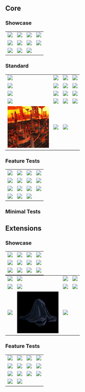 ## Core
### Showcase

<table style="margin: 0 auto;">
<tr>
<td><a href="https://github.com/KhronosGroup/glTF-Sample-Assets/tree/main/Models/AntiqueCamera"            title="Antique Camera"  ><img src="https://raw.githubusercontent.com/KhronosGroup/glTF-Sample-Assets/refs/heads/main/Models/AntiqueCamera/screenshot/screenshot.jpg"            ></a></td>
<td><a href="https://github.com/KhronosGroup/glTF-Sample-Assets/tree/main/Models/Avocado"                  title="Avocado"         ><img src="https://raw.githubusercontent.com/KhronosGroup/glTF-Sample-Assets/refs/heads/main/Models/Avocado/screenshot/screenshot.jpg"                  ></a></td>
<td><a href="https://github.com/KhronosGroup/glTF-Sample-Assets/tree/main/Models/BarramundiFish"           title="Barramundi Fish" ><img src="https://raw.githubusercontent.com/KhronosGroup/glTF-Sample-Assets/refs/heads/main/Models/BarramundiFish/screenshot/screenshot.jpg"           ></a></td>
<td><a href="https://github.com/KhronosGroup/glTF-Sample-Assets/tree/main/Models/BoomBox"                  title="Boom Box"        ><img src="https://raw.githubusercontent.com/KhronosGroup/glTF-Sample-Assets/refs/heads/main/Models/BoomBox/screenshot/screenshot.jpg"                  ></a></td>
</tr>
<tr>
<td><a href="https://github.com/KhronosGroup/glTF-Sample-Assets/tree/main/Models/Corset"                   title="Corset"          ><img src="https://raw.githubusercontent.com/KhronosGroup/glTF-Sample-Assets/refs/heads/main/Models/Corset/screenshot/screenshot.jpg"                   ></a></td>
<td><a href="https://github.com/KhronosGroup/glTF-Sample-Assets/tree/main/Models/DamagedHelmet"            title="Damaged Helmet"  ><img src="https://raw.githubusercontent.com/KhronosGroup/glTF-Sample-Assets/refs/heads/main/Models/DamagedHelmet/screenshot/screenshot.png"            ></a></td>
<td><a href="https://github.com/KhronosGroup/glTF-Sample-Assets/tree/main/Models/FlightHelmet"             title="Flight Helmet"   ><img src="https://raw.githubusercontent.com/KhronosGroup/glTF-Sample-Assets/refs/heads/main/Models/FlightHelmet/screenshot/screenshot.jpg"             ></a></td>
<td><a href="https://github.com/KhronosGroup/glTF-Sample-Assets/tree/main/Models/Lantern"                  title="Lantern"         ><img src="https://raw.githubusercontent.com/KhronosGroup/glTF-Sample-Assets/refs/heads/main/Models/Lantern/screenshot/screenshot.jpg"                  ></a></td>
</tr>

<tr>
<td><a href="https://github.com/KhronosGroup/glTF-Sample-Assets/tree/main/Models/SciFiHelmet"              title="Sci Fi Helmet"   ><img src="https://raw.githubusercontent.com/KhronosGroup/glTF-Sample-Assets/refs/heads/main/Models/SciFiHelmet/screenshot/screenshot.jpg"              ></a></td>
<td><a href="https://github.com/KhronosGroup/glTF-Sample-Assets/tree/main/Models/Suzanne"                  title="Suzanne"         ><img src="https://raw.githubusercontent.com/KhronosGroup/glTF-Sample-Assets/refs/heads/main/Models/Suzanne/screenshot/screenshot.jpg"                  ></a></td>
<td><a href="https://github.com/KhronosGroup/glTF-Sample-Assets/tree/main/Models/WaterBottle"              title="WaterBottle"     ><img src="https://raw.githubusercontent.com/KhronosGroup/glTF-Sample-Assets/refs/heads/main/Models/WaterBottle/screenshot/screenshot.jpg"              ></a></td>
<td></td>
</tr>
</table>

### Standard

<table style="margin: 0 auto;">
<tr>
<td><a href="https://github.com/KhronosGroup/glTF-Sample-Assets/tree/main/Models/Box"                      title="Box"               ><img src="https://raw.githubusercontent.com/KhronosGroup/glTF-Sample-Assets/refs/heads/main/Models/Box/screenshot/screenshot.png"                      ></a></td>
<td><a href="https://github.com/KhronosGroup/glTF-Sample-Assets/tree/main/Models/BoxInterleaved"           title="Box Interleaved"   ><img src="https://raw.githubusercontent.com/KhronosGroup/glTF-Sample-Assets/refs/heads/main/Models/BoxInterleaved/screenshot/screenshot.png"           ></a></td>
<td><a href="https://github.com/KhronosGroup/glTF-Sample-Assets/tree/main/Models/BoxTextured"              title="Box Textured"      ><img src="https://raw.githubusercontent.com/KhronosGroup/glTF-Sample-Assets/refs/heads/main/Models/BoxTextured/screenshot/screenshot.png"              ></a></td>
<td><a href="https://github.com/KhronosGroup/glTF-Sample-Assets/tree/main/Models/BoxTexturedNonPowerOfTwo" title="Box Textured NPOT" ><img src="https://raw.githubusercontent.com/KhronosGroup/glTF-Sample-Assets/refs/heads/main/Models/BoxTexturedNonPowerOfTwo/screenshot/screenshot.png" ></a></td>
</tr>

<tr>
<td><a href="https://github.com/KhronosGroup/glTF-Sample-Assets/tree/main/Models/Box%20With%20Spaces"      title="Box With Spaces"   ><img src="https://raw.githubusercontent.com/KhronosGroup/glTF-Sample-Assets/refs/heads/main/Models/Box%20With%20Spaces/screenshot/screenshot.png"      ></a></td>
<td><a href="https://github.com/KhronosGroup/glTF-Sample-Assets/tree/main/Models/BoxVertexColors"          title="Box Vertex Colors" ><img src="https://raw.githubusercontent.com/KhronosGroup/glTF-Sample-Assets/refs/heads/main/Models/BoxVertexColors/screenshot/screenshot.png"          ></a></td>
<td><a href="https://github.com/KhronosGroup/glTF-Sample-Assets/tree/main/Models/Cube"                     title="Cube"              ><img src="https://raw.githubusercontent.com/KhronosGroup/glTF-Sample-Assets/refs/heads/main/Models/Cube/screenshot/screenshot.jpg"                     ></a></td>
<td><a href="https://github.com/KhronosGroup/glTF-Sample-Assets/tree/main/Models/AnimatedCube"             title="Animated Cube"     ><img src="https://raw.githubusercontent.com/KhronosGroup/glTF-Sample-Assets/refs/heads/main/Models/AnimatedCube/screenshot/screenshot.gif"             ></a></td>
</tr>

<tr>
<td><a href="https://github.com/KhronosGroup/glTF-Sample-Assets/tree/main/Models/Duck"                     title="Duck"              ><img src="https://raw.githubusercontent.com/KhronosGroup/glTF-Sample-Assets/refs/heads/main/Models/Duck/screenshot/screenshot.png"                     ></a></td>
<td><a href="https://github.com/KhronosGroup/glTF-Sample-Assets/tree/main/Models/BoxAnimated"              title="Box Animated"      ><img src="https://raw.githubusercontent.com/KhronosGroup/glTF-Sample-Assets/refs/heads/main/Models/BoxAnimated/screenshot/screenshot.gif"              ></a></td>
<td><a href="https://github.com/KhronosGroup/glTF-Sample-Assets/tree/main/Models/CesiumMilkTruck"          title="Cesium MilkTruck"  ><img src="https://raw.githubusercontent.com/KhronosGroup/glTF-Sample-Assets/refs/heads/main/Models/CesiumMilkTruck/screenshot/screenshot.gif"          ></a></td>
<td><a href="https://github.com/KhronosGroup/glTF-Sample-Assets/tree/main/Models/RiggedSimple"             title="Rigged Simple"     ><img src="https://raw.githubusercontent.com/KhronosGroup/glTF-Sample-Assets/refs/heads/main/Models/RiggedSimple/screenshot/screenshot.gif"             ></a></td>
</tr>

<tr>
<td><a href="https://github.com/KhronosGroup/glTF-Sample-Assets/tree/main/Models/RiggedFigure"             title="Rigged Figure"     ><img src="https://raw.githubusercontent.com/KhronosGroup/glTF-Sample-Assets/refs/heads/main/Models/RiggedFigure/screenshot/screenshot.gif"             ></a></td>
<td><a href="https://github.com/KhronosGroup/glTF-Sample-Assets/tree/main/Models/CesiumMan"                title="Cesium Man"        ><img src="https://raw.githubusercontent.com/KhronosGroup/glTF-Sample-Assets/refs/heads/main/Models/CesiumMan/screenshot/screenshot.gif"                ></a></td>
<td><a href="https://github.com/KhronosGroup/glTF-Sample-Assets/tree/main/Models/BrainStem"                title="BrainStem"         ><img src="https://raw.githubusercontent.com/KhronosGroup/glTF-Sample-Assets/refs/heads/main/Models/BrainStem/screenshot/screenshot.gif"                ></a></td>
<td><a href="https://github.com/KhronosGroup/glTF-Sample-Assets/tree/main/Models/Fox"                      title="Fox"               ><img src="https://raw.githubusercontent.com/KhronosGroup/glTF-Sample-Assets/refs/heads/main/Models/Fox/screenshot/screenshot.jpg"                      ></a></td>
</tr>

<tr>
<td><a href="https://github.com/KhronosGroup/glTF-Sample-Assets/tree/main/Models/VirtualCity"              title="Virtual City"      ><img src="https://raw.githubusercontent.com/KhronosGroup/glTF-Sample-Assets/refs/heads/main/Models/VirtualCity/screenshot/screenshot.gif"              ></a></td>
<td><a href="https://github.com/KhronosGroup/glTF-Sample-Assets/tree/main/Models/Sponza"                   title="Sponza"            ><img src="https://raw.githubusercontent.com/KhronosGroup/glTF-Sample-Assets/refs/heads/main/Models/Sponza/screenshot/screenshot.jpg"                   ></a></td>
<td><a href="https://github.com/KhronosGroup/glTF-Sample-Assets/tree/main/Models/TwoSidedPlane"            title="Two Sided Plane"   ><img src="https://raw.githubusercontent.com/KhronosGroup/glTF-Sample-Assets/refs/heads/main/Models/TwoSidedPlane/screenshot/screenshot.jpg"            ></a></td>
<td></td>
</tr>
</table>

### Feature Tests

<table style="margin: 0 auto;">
<tr>
<td><a href="https://github.com/KhronosGroup/glTF-Sample-Assets/tree/main/Models/AlphaBlendModeTest"             title="Alpha Blend Mode Test"          ><img src="https://raw.githubusercontent.com/KhronosGroup/glTF-Sample-Assets/refs/heads/main/Models/AlphaBlendModeTest/screenshot/screenshot.png"                ></a></td>
<td><a href="https://github.com/KhronosGroup/glTF-Sample-Assets/tree/main/Models/BoomBoxWithAxes"                title="Boom Box With Axes"             ><img src="https://raw.githubusercontent.com/KhronosGroup/glTF-Sample-Assets/refs/heads/main/Models/BoomBoxWithAxes/screenshot/screenshot.jpg"                   ></a></td>
<td><a href="https://github.com/KhronosGroup/glTF-Sample-Assets/tree/main/Models/MetalRoughSpheres"              title="Metal Rough Spheres"            ><img src="https://raw.githubusercontent.com/KhronosGroup/glTF-Sample-Assets/refs/heads/main/Models/MetalRoughSpheres/screenshot/screenshot.png"                 ></a></td>
<td><a href="https://github.com/KhronosGroup/glTF-Sample-Assets/tree/main/Models/MetalRoughSpheresNoTextures"    title="Metal Rough Spheres (Textureless)" ><img src="https://raw.githubusercontent.com/KhronosGroup/glTF-Sample-Assets/refs/heads/main/Models/MetalRoughSpheresNoTextures/screenshot/screenshot.png"       ></a></td>
</tr>

<tr>
<td><a href="https://github.com/KhronosGroup/glTF-Sample-Assets/tree/main/Models/MorphPrimitivesTest"            title="Morph Primitives Test"          ><img src="https://raw.githubusercontent.com/KhronosGroup/glTF-Sample-Assets/refs/heads/main/Models/MorphPrimitivesTest/screenshot/screenshot.jpg"               ></a></td>
<td><a href="https://github.com/KhronosGroup/glTF-Sample-Assets/tree/main/Models/MorphStressTest"                title="Morph Stress Test"              ><img src="https://raw.githubusercontent.com/KhronosGroup/glTF-Sample-Assets/refs/heads/main/Models/MorphStressTest/screenshot/screenshot.jpg"                   ></a></td>
<td><a href="https://github.com/KhronosGroup/glTF-Sample-Assets/tree/main/Models/MultiUVTest"                    title="Multi UV Test"                  ><img src="https://raw.githubusercontent.com/KhronosGroup/glTF-Sample-Assets/refs/heads/main/Models/MultiUVTest/screenshot/screenshot.jpg"                       ></a></td>
<td><a href="https://github.com/KhronosGroup/glTF-Sample-Assets/tree/main/Models/NormalTangentTest"              title="Normal Tangent Test"            ><img src="https://raw.githubusercontent.com/KhronosGroup/glTF-Sample-Assets/refs/heads/main/Models/NormalTangentTest/screenshot/screenshot.png"                 ></a></td>
</tr>

<tr>
<td><a href="https://github.com/KhronosGroup/glTF-Sample-Assets/tree/main/Models/NormalTangentMirrorTest"        title="Normal Tangent Mirror Test"     ><img src="https://raw.githubusercontent.com/KhronosGroup/glTF-Sample-Assets/refs/heads/main/Models/NormalTangentMirrorTest/screenshot/screenshot.png"           ></a></td>
<td><a href="https://github.com/KhronosGroup/glTF-Sample-Assets/tree/main/Models/OrientationTest"                title="Orientation Test"               ><img src="https://raw.githubusercontent.com/KhronosGroup/glTF-Sample-Assets/refs/heads/main/Models/OrientationTest/screenshot/screenshot.png"                   ></a></td>
<td><a href="https://github.com/KhronosGroup/glTF-Sample-Assets/tree/main/Models/RecursiveSkeletons"             title="Recursive Skeletons"            ><img src="https://raw.githubusercontent.com/KhronosGroup/glTF-Sample-Assets/refs/heads/main/Models/RecursiveSkeletons/screenshot/screenshot.jpg"                ></a></td>
<td><a href="https://github.com/KhronosGroup/glTF-Sample-Assets/tree/main/Models/TextureCoordinateTest"          title="Texture Coordinate Test"        ><img src="https://raw.githubusercontent.com/KhronosGroup/glTF-Sample-Assets/refs/heads/main/Models/TextureCoordinateTest/screenshot/screenshot.png"             ></a></td>
</tr>

<tr>
<td><a href="https://github.com/KhronosGroup/glTF-Sample-Assets/tree/main/Models/TextureLinearInterpolationTest" title="Texture Linear Interpolation Test" ><img src="https://raw.githubusercontent.com/KhronosGroup/glTF-Sample-Assets/refs/heads/main/Models/TextureLinearInterpolationTest/screenshot/screenshot.png"    ></a></td>
<td><a href="https://github.com/KhronosGroup/glTF-Sample-Assets/tree/main/Models/TextureSettingsTest"            title="Texture Settings Test"          ><img src="https://raw.githubusercontent.com/KhronosGroup/glTF-Sample-Assets/refs/heads/main/Models/TextureSettingsTest/screenshot/screenshot.png"               ></a></td>
<td><a href="https://github.com/KhronosGroup/glTF-Sample-Assets/tree/main/Models/VertexColorTest"                title="Vertex ColorTest"               ><img src="https://raw.githubusercontent.com/KhronosGroup/glTF-Sample-Assets/refs/heads/main/Models/VertexColorTest/screenshot/screenshot.png"                   ></a></td>
<td></td>
</tr>
</table>

### Minimal Tests

<table style="margin: 0 auto;">
<tr>
<td><a href="https://github.com/KhronosGroup/glTF-Sample-Assets/tree/main/Models/TriangleWithoutIndices"         title="Triangle Without Indices"       ><img src="https://raw.githubusercontent.com/KhronosGroup/glTF-Sample-Assets/refs/heads/main/Models/TriangleWithoutIndices/screenshot/screenshot.png"            ></a></td>
<td><a href="https://github.com/KhronosGroup/glTF-Sample-Assets/tree/main/Models/Triangle"                       title="Triangle"                       ><img src="https://raw.githubusercontent.com/KhronosGroup/glTF-Sample-Assets/refs/heads/main/Models/Triangle/screenshot/screenshot.png"                          ></a></td>
<td><a href="https://github.com/KhronosGroup/glTF-Sample-Assets/tree/main/Models/AnimatedTriangle"               title="Animated Triangle"              ><img src="https://raw.githubusercontent.com/KhronosGroup/glTF-Sample-Assets/refs/heads/main/Models/AnimatedTriangle/screenshot/screenshot.gif"                  ></a></td>
<td><a href="https://github.com/KhronosGroup/glTF-Sample-Assets/tree/main/Models/AnimatedMorphCube"              title="AnimatedMorphCube"              ><img src="https://raw.githubusercontent.com/KhronosGroup/glTF-Sample-Assets/refs/heads/main/Models/AnimatedMorphCube/screenshot/screenshot.gif"                 ></a></td>
</tr>

<tr>
<td><a href="https://github.com/KhronosGroup/glTF-Sample-Assets/tree/main/Models/SimpleMeshes"                   title="Simple Meshes"                  ><img src="https://raw.githubusercontent.com/KhronosGroup/glTF-Sample-Assets/refs/heads/main/Models/SimpleMeshes/screenshot/screenshot.png"                      ></a></td>
<td><a href="https://github.com/KhronosGroup/glTF-Sample-Assets/tree/main/Models/MultipleScenes"                 title="Multiple Scenes"                ><img src="https://raw.githubusercontent.com/KhronosGroup/glTF-Sample-Assets/refs/heads/main/Models/MultipleScenes/screenshot/screenshot.png"                    ></a></td>
<td><a href="https://github.com/KhronosGroup/glTF-Sample-Assets/tree/main/Models/SimpleMorph"                    title="SimpleMorph"                    ><img src="https://raw.githubusercontent.com/KhronosGroup/glTF-Sample-Assets/refs/heads/main/Models/SimpleMorph/screenshot/screenshot.png"                       ></a></td>
<td><a href="https://github.com/KhronosGroup/glTF-Sample-Assets/tree/main/Models/SimpleSparseAccessor"           title="Simple Sparse Accessor"         ><img src="https://raw.githubusercontent.com/KhronosGroup/glTF-Sample-Assets/refs/heads/main/Models/SimpleSparseAccessor/screenshot/screenshot.png"              ></a></td>
</tr>

<tr>
<td><a href="https://github.com/KhronosGroup/glTF-Sample-Assets/tree/main/Models/SimpleSkin"                     title="Simple Skin"                    ><img src="https://raw.githubusercontent.com/KhronosGroup/glTF-Sample-Assets/refs/heads/main/Models/SimpleSkin/screenshot/screenshot.gif"                        ></a></td>
<td><a href="https://github.com/KhronosGroup/glTF-Sample-Assets/tree/main/Models/Cameras"                        title="Cameras"                        ><img src="https://raw.githubusercontent.com/KhronosGroup/glTF-Sample-Assets/refs/heads/main/Models/Cameras/screenshot/screenshot.png"                           ></a></td>
<td><a href="https://github.com/KhronosGroup/glTF-Sample-Assets/tree/main/Models/InterpolationTest"              title="Interpolation Test"             ><img src="https://raw.githubusercontent.com/KhronosGroup/glTF-Sample-Assets/refs/heads/main/Models/InterpolationTest/screenshot/screenshot.gif"                 ></a></td>
<td><a href="https://github.com/KhronosGroup/glTF-Sample-Assets/tree/main/Models/Unicode%E2%9D%A4%E2%99%BBTest"  title="Unicode Test"                   ><img src="https://raw.githubusercontent.com/KhronosGroup/glTF-Sample-Assets/refs/heads/main/Models/Unicode%E2%9D%A4%E2%99%BBTest/screenshot/screenshot.png"     ></a></td>
</tr>

## Extensions
### Showcase

<table style="margin: 0 auto;">
<tr>
<td><a href="https://github.com/KhronosGroup/glTF-Sample-Assets/tree/main/Models/ABeautifulGame"                 title="A Beautiful Game"               ><img src="https://raw.githubusercontent.com/KhronosGroup/glTF-Sample-Assets/refs/heads/main/Models/ABeautifulGame/screenshot/screenshot.jpg"                    ></a></td>
<td><a href="https://github.com/KhronosGroup/glTF-Sample-Assets/tree/main/Models/DragonAttenuation"              title="Dragon Attenuation"             ><img src="https://raw.githubusercontent.com/KhronosGroup/glTF-Sample-Assets/refs/heads/main/Models/DragonAttenuation/screenshot/screenshot.jpg"                 ></a></td>
<td><a href="https://github.com/KhronosGroup/glTF-Sample-Assets/tree/main/Models/GlamVelvetSofa"                 title="Glam Velvet Sofa"               ><img src="https://raw.githubusercontent.com/KhronosGroup/glTF-Sample-Assets/refs/heads/main/Models/GlamVelvetSofa/screenshot/screenshot.jpg"                    ></a></td>
<td><a href="https://github.com/KhronosGroup/glTF-Sample-Assets/tree/main/Models/IridescenceLamp"                title="Iridescence Lamp"               ><img src="https://raw.githubusercontent.com/KhronosGroup/glTF-Sample-Assets/refs/heads/main/Models/IridescenceLamp/screenshot/screenshot.jpg"                   ></a></td>
</tr>

<tr>
<td><a href="https://github.com/KhronosGroup/glTF-Sample-Assets/tree/main/Models/IridescentDishWithOlives"       title="Iridescent Dish with Olives"    ><img src="https://raw.githubusercontent.com/KhronosGroup/glTF-Sample-Assets/refs/heads/main/Models/IridescentDishWithOlives/screenshot/screenshot.jpg"          ></a></td>
<td><a href="https://github.com/KhronosGroup/glTF-Sample-Assets/tree/main/Models/LightsPunctualLamp"             title="Lights Punctual Lamp"           ><img src="https://raw.githubusercontent.com/KhronosGroup/glTF-Sample-Assets/refs/heads/main/Models/LightsPunctualLamp/screenshot/screenshot.png"                ></a></td>
<td><a href="https://github.com/KhronosGroup/glTF-Sample-Assets/tree/main/Models/MaterialsVariantsShoe"          title="Materials Variants Shoe"        ><img src="https://raw.githubusercontent.com/KhronosGroup/glTF-Sample-Assets/refs/heads/main/Models/MaterialsVariantsShoe/screenshot/screenshot.jpg"             ></a></td>
<td><a href="https://github.com/KhronosGroup/glTF-Sample-Assets/tree/main/Models/MosquitoInAmber"                title="Mosquito In Amber"              ><img src="https://raw.githubusercontent.com/KhronosGroup/glTF-Sample-Assets/refs/heads/main/Models/MosquitoInAmber/screenshot/screenshot.jpg"                   ></a></td>
</tr>

<tr>
<td><a href="https://github.com/KhronosGroup/glTF-Sample-Assets/tree/main/Models/SheenChair"                     title="Sheen Chair"                    ><img src="https://raw.githubusercontent.com/KhronosGroup/glTF-Sample-Assets/refs/heads/main/Models/SheenChair/screenshot/screenshot.jpg"                        ></a></td>
<td><a href="https://github.com/KhronosGroup/glTF-Sample-Assets/tree/main/Models/SheenCloth"                     title="Sheen Cloth"                    ><img src="https://raw.githubusercontent.com/KhronosGroup/glTF-Sample-Assets/refs/heads/main/Models/SheenCloth/screenshot/screenshot.jpg"                        ></a></td>
<td><a href="https://github.com/KhronosGroup/glTF-Sample-Assets/tree/main/Models/ToyCar"                         title="Toy Car"                        ><img src="https://raw.githubusercontent.com/KhronosGroup/glTF-Sample-Assets/refs/heads/main/Models/ToyCar/screenshot/screenshot.jpg"                            ></a></td>
<td></td>
</tr>
</table>

### Feature Tests

<table style="margin: 0 auto;">
<tr>
<td><a href="https://github.com/KhronosGroup/glTF-Sample-Assets/tree/main/Models/AttenuationTest"                title="Attenuation Test"               ><img src="https://raw.githubusercontent.com/KhronosGroup/glTF-Sample-Assets/refs/heads/main/Models/AttenuationTest/screenshot/screenshot.jpg"                   ></a></td>
<td><a href="https://github.com/KhronosGroup/glTF-Sample-Assets/tree/main/Models/ClearCoatTest"                  title="Clear Coat Test"                ><img src="https://raw.githubusercontent.com/KhronosGroup/glTF-Sample-Assets/refs/heads/main/Models/ClearCoatTest/screenshot/screenshot.jpg"                     ></a></td>
<td><a href="https://github.com/KhronosGroup/glTF-Sample-Assets/tree/main/Models/EmissiveStrengthTest"           title="Emissive Strength Test"         ><img src="https://raw.githubusercontent.com/KhronosGroup/glTF-Sample-Assets/refs/heads/main/Models/EmissiveStrengthTest/screenshot/screenshot.jpg"              ></a></td>
<td><a href="https://github.com/KhronosGroup/glTF-Sample-Assets/tree/main/Models/EnvironmentTest"                title="Environment Test"               ><img src="https://raw.githubusercontent.com/KhronosGroup/glTF-Sample-Assets/refs/heads/main/Models/EnvironmentTest/screenshot/screenshot.jpg"                   ></a></td>
</tr>

<tr>
<td><a href="https://github.com/KhronosGroup/glTF-Sample-Assets/tree/main/Models/IridescenceDielectricSpheres"   title="Iridescence Dielectric Spheres" ><img src="https://raw.githubusercontent.com/KhronosGroup/glTF-Sample-Assets/refs/heads/main/Models/IridescenceDielectricSpheres/screenshot/screenshot.jpg"      ></a></td>
<td><a href="https://github.com/KhronosGroup/glTF-Sample-Assets/tree/main/Models/IridescenceMetallicSpheres"     title="Iridescence Metallic Spheres"   ><img src="https://raw.githubusercontent.com/KhronosGroup/glTF-Sample-Assets/refs/heads/main/Models/IridescenceMetallicSpheres/screenshot/screenshot.jpg"        ></a></td>
<td><a href="https://github.com/KhronosGroup/glTF-Sample-Assets/tree/main/Models/IridescenceSuzanne"             title="Iridescence Suzanne"            ><img src="https://raw.githubusercontent.com/KhronosGroup/glTF-Sample-Assets/refs/heads/main/Models/IridescenceSuzanne/screenshot/screenshot.jpg"                ></a></td>
<td><a href="https://github.com/KhronosGroup/glTF-Sample-Assets/tree/main/Models/SpecGlossVsMetalRough"          title="SpecGloss Vs MetalRough"        ><img src="https://raw.githubusercontent.com/KhronosGroup/glTF-Sample-Assets/refs/heads/main/Models/SpecGlossVsMetalRough/screenshot/screenshot.jpg"             ></a></td>
</tr>

<tr>
<td><a href="https://github.com/KhronosGroup/glTF-Sample-Assets/tree/main/Models/SpecularTest"                   title="Specular Test"                  ><img src="https://raw.githubusercontent.com/KhronosGroup/glTF-Sample-Assets/refs/heads/main/Models/SpecularTest/screenshot/screenshot.jpg"                      ></a></td>
<td><a href="https://github.com/KhronosGroup/glTF-Sample-Assets/tree/main/Models/TextureTransformTest"           title="Texture Transform Test"         ><img src="https://raw.githubusercontent.com/KhronosGroup/glTF-Sample-Assets/refs/heads/main/Models/TextureTransformTest/screenshot/screenshot.jpg"              ></a></td>
<td><a href="https://github.com/KhronosGroup/glTF-Sample-Assets/tree/main/Models/TextureTransformMultiTest"      title="Texture Transform Multi Test"   ><img src="https://raw.githubusercontent.com/KhronosGroup/glTF-Sample-Assets/refs/heads/main/Models/TextureTransformMultiTest/screenshot/screenshot.jpg"         ></a></td>
<td><a href="https://github.com/KhronosGroup/glTF-Sample-Assets/tree/main/Models/TransmissionRoughnessTest"      title="Transmission Roughness Test"    ><img src="https://raw.githubusercontent.com/KhronosGroup/glTF-Sample-Assets/refs/heads/main/Models/TransmissionRoughnessTest/screenshot/screenshot.jpg"         ></a></td>
</tr>

<tr>
<td><a href="https://github.com/KhronosGroup/glTF-Sample-Assets/tree/main/Models/TransmissionTest"               title="Transmission Test"              ><img src="https://raw.githubusercontent.com/KhronosGroup/glTF-Sample-Assets/refs/heads/main/Models/TransmissionTest/screenshot/screenshot.jpg"                  ></a></td>
<td><a href="https://github.com/KhronosGroup/glTF-Sample-Assets/tree/main/Models/UnlitTest"                      title="Unlit Test"                     ><img src="https://raw.githubusercontent.com/KhronosGroup/glTF-Sample-Assets/refs/heads/main/Models/UnlitTest/screenshot/screenshot.png"                         ></a></td>
<td></td>
<td></td>
</tr>
</table>
